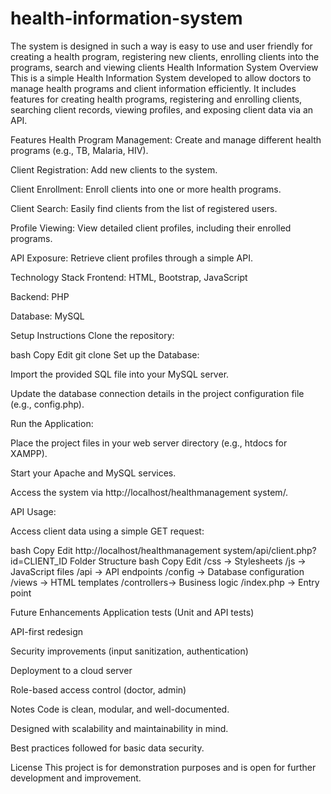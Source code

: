 # health-information-system
The system is designed in such a way is easy to use and user friendly for creating a health program, registering new clients, enrolling clients into the programs, search and viewing clients
 Health Information System
Overview
This is a simple Health Information System developed to allow doctors to manage health programs and client information efficiently. It includes features for creating health programs, registering and enrolling clients, searching client records, viewing profiles, and exposing client data via an API.

Features
Health Program Management: Create and manage different health programs (e.g., TB, Malaria, HIV).

Client Registration: Add new clients to the system.

Client Enrollment: Enroll clients into one or more health programs.

Client Search: Easily find clients from the list of registered users.

Profile Viewing: View detailed client profiles, including their enrolled programs.

API Exposure: Retrieve client profiles through a simple API.

Technology Stack
Frontend: HTML, Bootstrap, JavaScript

Backend: PHP

Database: MySQL

Setup Instructions
Clone the repository:

bash
Copy
Edit
git clone <your-repo-link>
Set up the Database:

Import the provided SQL file into your MySQL server.

Update the database connection details in the project configuration file (e.g., config.php).

Run the Application:

Place the project files in your web server directory (e.g., htdocs for XAMPP).

Start your Apache and MySQL services.

Access the system via http://localhost/healthmanagement system/.

API Usage:

Access client data using a simple GET request:

bash
Copy
Edit
http://localhost/healthmanagement system/api/client.php?id=CLIENT_ID
Folder Structure
bash
Copy
Edit
/css        -> Stylesheets
/js         -> JavaScript files
/api        -> API endpoints
/config     -> Database configuration
/views      -> HTML templates
/controllers-> Business logic
/index.php  -> Entry point


Future Enhancements
Application tests (Unit and API tests)

API-first redesign

Security improvements (input sanitization, authentication)

Deployment to a cloud server

Role-based access control (doctor, admin)

Notes
Code is clean, modular, and well-documented.

Designed with scalability and maintainability in mind.

Best practices followed for basic data security.

License
This project is for demonstration purposes and is open for further development and improvement.
